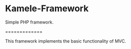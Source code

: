 Kamele-Framework
=============

Simple PHP framework.

=============

This framework implements the basic functionality of MVC.
